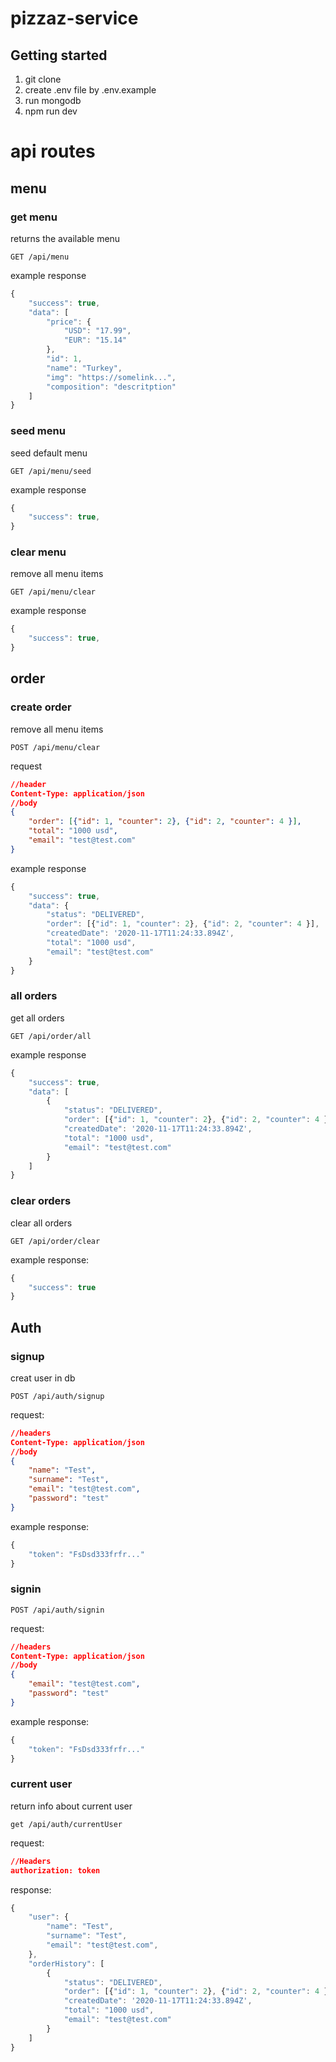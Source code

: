 # pizzaz-service 

## Getting started
1. git clone
2. create .env file by .env.example
3. run mongodb
4. npm run dev

# api routes

## menu

### get menu
returns the available menu

```http
GET /api/menu
```
example response
```js
{
    "success": true,
    "data": [
        "price": {
            "USD": "17.99",
            "EUR": "15.14"
        },
        "id": 1,
        "name": "Turkey",
        "img": "https://somelink...",
        "composition": "descritption"
    ]
}
```

### seed menu
seed default menu

```http
GET /api/menu/seed
```
example response
```js
{
    "success": true,
}
```

### clear menu
remove all menu items

```http
GET /api/menu/clear
```
example response
```js
{
    "success": true,
}
```

## order

### create order
remove all menu items

```http
POST /api/menu/clear
```

request
```json
//header
Content-Type: application/json
//body
{
    "order": [{"id": 1, "counter": 2}, {"id": 2, "counter": 4 }],
    "total": "1000 usd",
    "email": "test@test.com"
}

```
example response
```js
{
    "success": true,
    "data": {
        "status": "DELIVERED",
        "order": [{"id": 1, "counter": 2}, {"id": 2, "counter": 4 }],
        "createdDate": '2020-11-17T11:24:33.894Z',
        "total": "1000 usd",
        "email": "test@test.com"
    }
}
```

### all orders
get all orders

```http
GET /api/order/all
```
example response
```js
{
    "success": true,
    "data": [
        {
            "status": "DELIVERED",
            "order": [{"id": 1, "counter": 2}, {"id": 2, "counter": 4 }],
            "createdDate": '2020-11-17T11:24:33.894Z',
            "total": "1000 usd",
            "email": "test@test.com"
        }
    ]
}
```

### clear orders
clear all orders

```http
GET /api/order/clear
```
example response:
```js
{
    "success": true
}
```

## Auth

### signup
creat user in db
```http
POST /api/auth/signup
```

request:
```json
//headers
Content-Type: application/json
//body
{
    "name": "Test",
    "surname": "Test",
    "email": "test@test.com",
    "password": "test"
}
```
example response:
```js
{
    "token": "FsDsd333frfr..."
}
```

### signin
```http
POST /api/auth/signin
```

request:
```json
//headers
Content-Type: application/json
//body
{
    "email": "test@test.com",
    "password": "test"
}
```
example response:
```js
{
    "token": "FsDsd333frfr..."
}
```

### current user
return info about current user
```http
get /api/auth/currentUser
```

request:
```json
//Headers
authorization: token
```

response:
```js
{
    "user": {
        "name": "Test",
        "surname": "Test",
        "email": "test@test.com",
    },
    "orderHistory": [
        {
            "status": "DELIVERED",
            "order": [{"id": 1, "counter": 2}, {"id": 2, "counter": 4 }],
            "createdDate": '2020-11-17T11:24:33.894Z',
            "total": "1000 usd",
            "email": "test@test.com"
        }
    ]
}
```